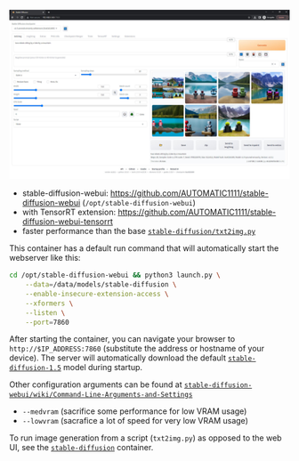 
![two robots sitting by a lake by a mountain](/docs/images/diffusion_webui.jpg)

* stable-diffusion-webui: https://github.com/AUTOMATIC1111/stable-diffusion-webui (`/opt/stable-diffusion-webui`)
* with TensorRT extension: https://github.com/AUTOMATIC1111/stable-diffusion-webui-tensorrt 
* faster performance than the base [`stable-diffusion/txt2img.py`](/packages/diffusion/stable-diffusion)

This container has a default run command that will automatically start the webserver like this:

```bash
cd /opt/stable-diffusion-webui && python3 launch.py \
	--data=/data/models/stable-diffusion \
	--enable-insecure-extension-access \
	--xformers \
	--listen \
	--port=7860
```

After starting the container, you can navigate your browser to `http://$IP_ADDRESS:7860` (substitute the address or hostname of your device).  The server will automatically download the default [`stable-diffusion-1.5`](https://huggingface.co/runwayml/stable-diffusion-v1-5) model during startup.

Other configuration arguments can be found at [`stable-diffusion-webui/wiki/Command-Line-Arguments-and-Settings`](https://github.com/AUTOMATIC1111/stable-diffusion-webui/wiki/Command-Line-Arguments-and-Settings)

* `--medvram` (sacrifice some performance for low VRAM usage)
* `--lowvram` (sacrafice a lot of speed for very low VRAM usage)

To run image generation from a script (`txt2img.py`) as opposed to the web UI, see the [`stable-diffusion`](/packages/diffusion/stable-diffusion) container.
